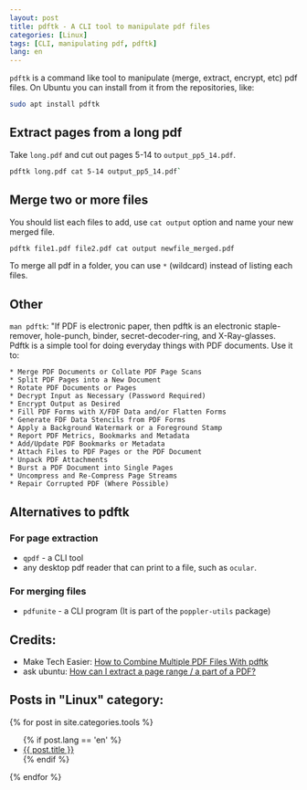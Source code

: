 ```yaml
---
layout: post
title: pdftk - A CLI tool to manipulate pdf files
categories: [Linux]
tags: [CLI, manipulating pdf, pdftk]
lang: en
---
```

`pdftk` is a command like tool to manipulate (merge, extract, encrypt, etc) pdf files. On Ubuntu you can install from it from the repositories, like:

```sh
sudo apt install pdftk
```

## Extract pages from a long pdf

Take `long.pdf` and cut out pages 5-14 to `output_pp5_14.pdf`.

```sh
pdftk long.pdf cat 5-14 output_pp5_14.pdf`
```

## Merge two or more files

You should list each files to add, use `cat output` option and name your new merged file. 

```sh
pdftk file1.pdf file2.pdf cat output newfile_merged.pdf
```
To merge all pdf in a folder, you can use `*` (wildcard) instead of listing each files.

## Other
`man pdftk`: "If PDF is electronic paper, then pdftk is an electronic staple-remover, hole-punch, binder, secret-decoder-ring, and X-Ray-glasses.  Pdftk is a simple tool for doing everyday things with PDF documents.  Use it to:

	* Merge PDF Documents or Collate PDF Page Scans
	* Split PDF Pages into a New Document
	* Rotate PDF Documents or Pages
	* Decrypt Input as Necessary (Password Required)
	* Encrypt Output as Desired
	* Fill PDF Forms with X/FDF Data and/or Flatten Forms
	* Generate FDF Data Stencils from PDF Forms
	* Apply a Background Watermark or a Foreground Stamp
	* Report PDF Metrics, Bookmarks and Metadata
	* Add/Update PDF Bookmarks or Metadata
	* Attach Files to PDF Pages or the PDF Document
	* Unpack PDF Attachments
	* Burst a PDF Document into Single Pages
	* Uncompress and Re-Compress Page Streams
	* Repair Corrupted PDF (Where Possible)

## Alternatives to pdftk

### For page extraction
 - `qpdf` - a CLI tool
 - any desktop pdf reader that can print to a file, such as `ocular`.  

### For merging files
 - `pdfunite` - a CLI program (It is part of the `poppler-utils` package)

## Credits:

 * Make Tech Easier:  [How to Combine Multiple PDF Files With pdftk](https://www.maketecheasier.com/combine-multiple-pdf-files-with-pdftk/)
 * ask ubuntu: [How can I extract a page range / a part of a PDF?](https://askubuntu.com/questions/221962/how-can-i-extract-a-page-range-a-part-of-a-pdf)

## Posts in "Linux" category:

{% for post in site.categories.tools %}
  <ul>
        {% if post.lang == 'en' %}
          <li>
            <a href='{{ post.url | absolute_url }}'>{{ post.title }}</a> 
          </li>
        {% endif %}
  </ul>
{% endfor %}